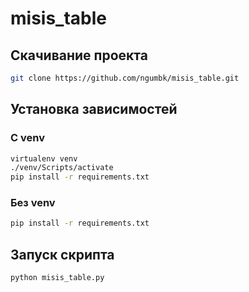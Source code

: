 # misis_table
## Скачивание проекта
```sh
git clone https://github.com/ngumbk/misis_table.git
```

## Установка зависимостей
### С venv
```sh
virtualenv venv
./venv/Scripts/activate
pip install -r requirements.txt
```

### Без venv
```sh
pip install -r requirements.txt
```

## Запуск скрипта
```sh
python misis_table.py
```